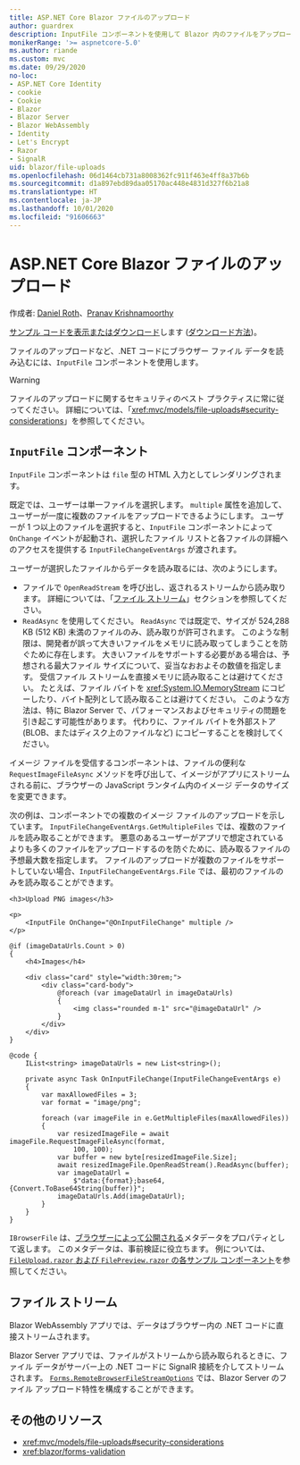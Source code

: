 ```yaml
---
title: ASP.NET Core Blazor ファイルのアップロード
author: guardrex
description: InputFile コンポーネントを使用して Blazor 内のファイルをアップロードする方法について説明します。
monikerRange: '>= aspnetcore-5.0'
ms.author: riande
ms.custom: mvc
ms.date: 09/29/2020
no-loc:
- ASP.NET Core Identity
- cookie
- Cookie
- Blazor
- Blazor Server
- Blazor WebAssembly
- Identity
- Let's Encrypt
- Razor
- SignalR
uid: blazor/file-uploads
ms.openlocfilehash: 06d1464cb731a8008362fc911f463e4ff8a37b6b
ms.sourcegitcommit: d1a897ebd89daa05170ac448e4831d327f6b21a8
ms.translationtype: HT
ms.contentlocale: ja-JP
ms.lasthandoff: 10/01/2020
ms.locfileid: "91606663"
---
```

# <a name="aspnet-core-no-locblazor-file-uploads"></a>ASP.NET Core Blazor ファイルのアップロード

作成者: [Daniel Roth](https://github.com/danroth27)、[Pranav Krishnamoorthy](https://github.com/pranavkm)

[サンプル コードを表示またはダウンロード](https://github.com/dotnet/AspNetCore.Docs/tree/master/aspnetcore/blazor/file-uploads/samples/)します ([ダウンロード方法](xref:index#how-to-download-a-sample))。

ファイルのアップロードなど、.NET コードにブラウザー ファイル データを読み込むには、`InputFile` コンポーネントを使用します。

> [!WARNING]
> ファイルのアップロードに関するセキュリティのベスト プラクティスに常に従ってください。 詳細については、「<xref:mvc/models/file-uploads#security-considerations>」を参照してください。

## <a name="inputfile-component"></a>`InputFile` コンポーネント

`InputFile` コンポーネントは `file` 型の HTML 入力としてレンダリングされます。

既定では、ユーザーは単一ファイルを選択します。 `multiple` 属性を追加して、ユーザーが一度に複数のファイルをアップロードできるようにします。 ユーザーが 1 つ以上のファイルを選択すると、`InputFile` コンポーネントによって `OnChange` イベントが起動され、選択したファイル リストと各ファイルの詳細へのアクセスを提供する `InputFileChangeEventArgs` が渡されます。

ユーザーが選択したファイルからデータを読み取るには、次のようにします。

* ファイルで `OpenReadStream` を呼び出し、返されるストリームから読み取ります。 詳細については、「[ファイル ストリーム](#file-streams)」セクションを参照してください。
* `ReadAsync` を使用してください。 `ReadAsync` では既定で、サイズが 524,288 KB (512 KB) 未満のファイルのみ、読み取りが許可されます。 このような制限は、開発者が誤って大きいファイルをメモリに読み取ってしまうことを防ぐために存在します。 大きいファイルをサポートする必要がある場合は、予想される最大ファイル サイズについて、妥当なおおよその数値を指定します。 受信ファイル ストリームを直接メモリに読み取ることは避けてください。 たとえば、ファイル バイトを <xref:System.IO.MemoryStream> にコピーしたり、バイト配列として読み取ることは避けてください。 このような方法は、特に Blazor Server で、パフォーマンスおよびセキュリティの問題を引き起こす可能性があります。 代わりに、ファイル バイトを外部ストア (BLOB、またはディスク上のファイルなど) にコピーすることを検討してください。

イメージ ファイルを受信するコンポーネントは、ファイルの便利な `RequestImageFileAsync` メソッドを呼び出して、イメージがアプリにストリームされる前に、ブラウザーの JavaScript ランタイム内のイメージ データのサイズを変更できます。

次の例は、コンポーネントでの複数のイメージ ファイルのアップロードを示しています。 `InputFileChangeEventArgs.GetMultipleFiles` では、複数のファイルを読み取ることができます。 悪意のあるユーザーがアプリで想定されているよりも多くのファイルをアップロードするのを防ぐために、読み取るファイルの予想最大数を指定します。 ファイルのアップロードが複数のファイルをサポートしていない場合、`InputFileChangeEventArgs.File` では、最初のファイルのみを読み取ることができます。

```razor
<h3>Upload PNG images</h3>

<p>
    <InputFile OnChange="@OnInputFileChange" multiple />
</p>

@if (imageDataUrls.Count > 0)
{
    <h4>Images</h4>

    <div class="card" style="width:30rem;">
        <div class="card-body">
            @foreach (var imageDataUrl in imageDataUrls)
            {
                <img class="rounded m-1" src="@imageDataUrl" />
            }
        </div>
    </div>
}

@code {
    IList<string> imageDataUrls = new List<string>();

    private async Task OnInputFileChange(InputFileChangeEventArgs e)
    {
        var maxAllowedFiles = 3;
        var format = "image/png";

        foreach (var imageFile in e.GetMultipleFiles(maxAllowedFiles))
        {
            var resizedImageFile = await imageFile.RequestImageFileAsync(format, 
                100, 100);
            var buffer = new byte[resizedImageFile.Size];
            await resizedImageFile.OpenReadStream().ReadAsync(buffer);
            var imageDataUrl = 
                $"data:{format};base64,{Convert.ToBase64String(buffer)}";
            imageDataUrls.Add(imageDataUrl);
        }
    }
}
```

`IBrowserFile` は、[ブラウザーによって公開される](https://developer.mozilla.org/docs/Web/API/File#Instance_properties)メタデータをプロパティとして返します。 このメタデータは、事前検証に役立ちます。 例については、[`FileUpload.razor` および `FilePreview.razor` の各サンプル コンポーネント](https://github.com/dotnet/AspNetCore.Docs/tree/master/aspnetcore/blazor/file-uploads/samples/)を参照してください。

## <a name="file-streams"></a>ファイル ストリーム

Blazor WebAssembly アプリでは、データはブラウザー内の .NET コードに直接ストリームされます。

Blazor Server アプリでは、ファイルがストリームから読み取られるときに、ファイル データがサーバー上の .NET コードに SignalR 接続を介してストリームされます。 [`Forms.RemoteBrowserFileStreamOptions`](https://github.com/dotnet/aspnetcore/blob/master/src/Components/Web/src/Forms/InputFile/RemoteBrowserFileStreamOptions.cs) では、Blazor Server のファイル アップロード特性を構成することができます。

## <a name="additional-resources"></a>その他のリソース

* <xref:mvc/models/file-uploads#security-considerations>
* <xref:blazor/forms-validation>
